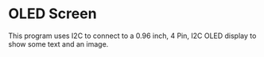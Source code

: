 # OLED Screen

This program uses I2C to connect to a 0.96 inch, 4 Pin, I2C OLED display to show some text and an image.
